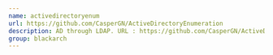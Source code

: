 ```yaml
---
name: activedirectoryenum
url: https://github.com/CasperGN/ActiveDirectoryEnumeration
description: AD through LDAP. URL : https://github.com/CasperGN/ActiveDirectoryEnumeration Groups : blackarch blackarch-recon
group: blackarch
---
```

